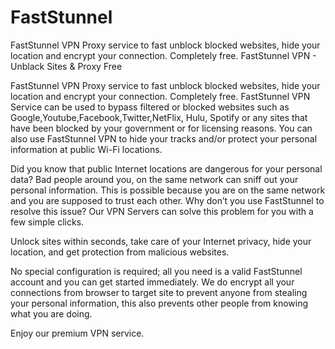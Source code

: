 # FastStunnel
FastStunnel VPN Proxy service to fast unblock blocked websites, hide your location and encrypt your connection. Completely free.
FastStunnel VPN - Unblack Sites & Proxy Free

FastStunnel VPN Proxy service to fast unblock blocked websites, hide your location and encrypt your connection. Completely free.
FastStunnel VPN Service can be used to bypass filtered or blocked websites such as Google,Youtube,Facebook,Twitter,NetFlix, Hulu, Spotify or any sites that have been blocked by your government or for licensing reasons. You can also use FastStunnel VPN to hide your tracks and/or protect your personal information at public Wi-Fi locations.

Did you know that public Internet locations are dangerous for your personal data? Bad people around you, on the same network can sniff out your personal information. This is possible because you are on the same network and you are supposed to trust each other. Why don’t you use FastStunnel to resolve this issue? Our VPN Servers can solve this problem for you with a few simple clicks.


Unlock sites within seconds, take care of your Internet privacy, hide your location, and get protection from malicious websites.

No special configuration is required; all you need is a valid FastStunnel account and you can get started immediately. We do encrypt all your connections from browser to target site to prevent anyone from stealing your personal information, this also prevents other people from knowing what you are doing.

Enjoy our premium VPN service.
